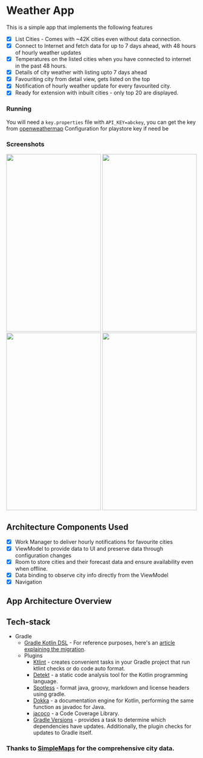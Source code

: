 # Weather App

This is a simple app that implements the following features

- [x] List Cities - Comes with ~42K cities even without data connection.
- [x] Connect to Internet and fetch data for up to 7 days ahead, with 48 hours of hourly weather updates
- [x] Temperatures on the listed cities when you have connected to internet in the past 48 hours.
- [x] Details of city weather with listing upto 7 days ahead
- [x] Favouriting city from detail view, gets listed on the top
- [x] Notification of hourly weather update for every favourited city.
- [x] Ready for extension with inbuilt cities - only top 20 are displayed.

### Running
You will need a `key.properties` file with `API_KEY=abckey`, you can get the key from [openweathermap](https://openweathermap.org/)
Configuration for playstore key if need be

### Screenshots

<img src="https://user-images.githubusercontent.com/17080971/160416550-997e4bd1-836d-4db6-8f8e-e09788458ab6.png" width="250" height="470"/> <img src="https://user-images.githubusercontent.com/17080971/160416564-97eed052-6869-4fff-9e31-c1539a66a63a.png" width="250" height="470"/> <img src="https://user-images.githubusercontent.com/17080971/160416578-3afcb8a9-5844-452e-be14-a26fb97544d5.png" width="250" height="470"/>
<img src="https://user-images.githubusercontent.com/17080971/160416589-342b5dea-22f7-41b6-843b-5e9b38d4d657.png" width="250" height="470"/>

## Architecture Components Used
- [x] Work Manager to deliver hourly notifications for favourite cities
- [x] ViewModel to provide data to UI and preserve data through configuration changes
- [x] Room to store cities and their forecast data and ensure availability even when offline.
- [x] Data binding to observe city info directly from the ViewModel
- [x] Navigation

## App Architecture Overview


## Tech-stack

* Gradle
    * [Gradle Kotlin DSL](https://docs.gradle.org/current/userguide/kotlin_dsl.html) - For reference purposes, here's an [article explaining the migration](https://medium.com/@evanschepsiror/migrating-to-kotlin-dsl-4ee0d6d5c977).
    * Plugins
        * [Ktlint](https://github.com/JLLeitschuh/ktlint-gradle) - creates convenient tasks in your Gradle project that run ktlint checks or do code auto format.
        * [Detekt](https://github.com/detekt/detekt) - a static code analysis tool for the Kotlin programming language.
        * [Spotless](https://github.com/diffplug/spotless) - format java, groovy, markdown and license headers using gradle.
        * [Dokka](https://github.com/Kotlin/dokka) - a documentation engine for Kotlin, performing the same function as javadoc for Java.
        * [jacoco](https://github.com/jacoco/jacoco) - a Code Coverage Library.
        * [Gradle Versions](https://github.com/ben-manes/gradle-versions-plugin) - provides a task to determine which dependencies have updates. Additionally, the plugin checks for updates to Gradle itself.
        
### Thanks to [SimpleMaps](https://simplemaps.com/) for the comprehensive city data.
